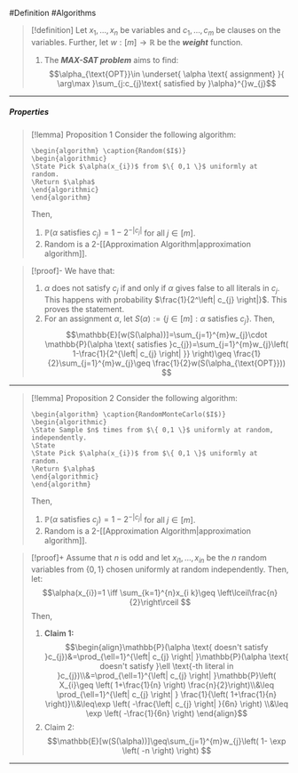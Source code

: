 #Definition #Algorithms 

> [!definition]
> Let $x_{1},\dots,x_{n}$ be variables and $c_{1},\dots,c_{m}$ be clauses on the variables. Further, let $w:[m]\to \mathbb{R}$ be the ***weight*** function. 
> 1. The ***MAX-SAT problem*** aims to find: $$\alpha_{\text{OPT}}\in \underset{ \alpha \text{ assignment} }{ \arg\max }\sum_{j:c_{j}\text{ satisfied by }\alpha}^{}w_{j}$$
---
##### Properties
> [!lemma] Proposition 1
> Consider the following algorithm:
>    ```pseudo
>    \begin{algorithm} \caption{Random($I$)} 
>    \begin{algorithmic}
>    \State Pick $\alpha(x_{i})$ from $\{ 0,1 \}$ uniformly at random.
>    \Return $\alpha$
>    \end{algorithmic}
>    \end{algorithm}
>    ```
> 
> Then, 
> 1. $\mathbb{P}(\alpha \text{ satisfies }c_{j})=1-2^{-\left| c_{j} \right|}$ for all $j\in[m]$.
> 2. $\text{Random}$ is a 2-[[Approximation Algorithm|approximation algorithm]]. 

> [!proof]-
> We have that:
> 1. $\alpha$ does not satisfy $c_{j}$ if and only if $\alpha$ gives false to all literals in $c_{j}$. This happens with probability $\frac{1}{2^\left| c_{j} \right|}$. This proves the statement.
> 2. For an assignment $\alpha$, let $S(\alpha):=\{ j\in[m]:\alpha \text{ satisfies }c_{j} \}$. Then, $$\mathbb{E}[w(S(\alpha))]=\sum_{j=1}^{m}w_{j}\cdot \mathbb{P}(\alpha \text{ satisfies }c_{j})=\sum_{j=1}^{m}w_{j}\left( 1-\frac{1}{2^{\left| c_{j} \right| }} \right)\geq \frac{1}{2}\sum_{j=1}^{m}w_{j}\geq \frac{1}{2}w(S(\alpha_{\text{OPT}})) $$

---
> [!lemma] Proposition 2
> Consider the following algorithm:
>    ```pseudo
>    \begin{algorithm} \caption{RandomMonteCarlo($I$)} 
>    \begin{algorithmic}
>    \State Sample $n$ times from $\{ 0,1 \}$ uniformly at random, independently. 
>    \State
>    \State Pick $\alpha(x_{i})$ from $\{ 0,1 \}$ uniformly at random.
>    \Return $\alpha$
>    \end{algorithmic}
>    \end{algorithm}
>    ```
> 
> Then, 
> 1. $\mathbb{P}(\alpha \text{ satisfies }c_{j})=1-2^{-\left| c_{j} \right|}$ for all $j\in[m]$.
> 2. $\text{Random}$ is a 2-[[Approximation Algorithm|approximation algorithm]]. 

> [!proof]+
> Assume that $n$ is odd and let $x_{i1},\dots,x_{in}$ be the $n$ random variables from $\{ 0,1 \}$ chosen uniformly at random independently. Then, let: $$\alpha(x_{i})=1 \iff \sum_{k=1}^{n}x_{i k}\geq \left\lceil\frac{n}{2}\right\rceil $$Then, 
> 1. **Claim 1:**
> 	$$\begin{align}\mathbb{P}(\alpha \text{ doesn't satisfy }c_{j})&=\prod_{\ell=1}^{\left| c_{j} \right| }\mathbb{P}(\alpha \text{ doesn't satisfy }\ell \text{-th literal in }c_{j})\\&=\prod_{\ell=1}^{\left| c_{j} \right| }\mathbb{P}\left( X_{i}\geq \left( 1+\frac{1}{n} \right) \frac{n}{2}\right)\\&\leq \prod_{\ell=1}^{\left| c_{j} \right| } \frac{1}{\left( 1+\frac{1}{n} \right)}\\&\leq\exp \left( -\frac{\left| c_{j} \right| }{6n} \right) \\&\leq \exp \left( -\frac{1}{6n} \right) \end{align}$$
> 2. Claim 2: $$\mathbb{E}[w(S(\alpha))]\geq\sum_{j=1}^{m}w_{j}\left( 1- \exp \left( -n \right) \right) $$
---
